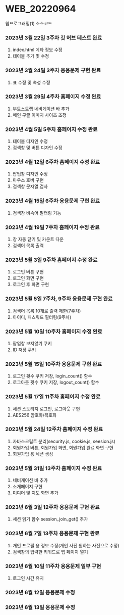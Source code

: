 # WEB_20220964
웹프로그래밍(1) 소스코드
### 2023년 3월 22일 3주차 깃 허브 테스트 완료
1. index.html 메타 정보 수정
2. 테이블 추가 및 수정
### 2023년 3월 24일 3주차 응용문제 구현 완료
1. 표 수정 및 속성 수정
### 2023년 3월 29일 4주차 홈페이지 수정 완료
1. 부트스트랩 네비게이션 바 추가
2. 메인 구글 이미지 사이즈 조정
### 2023년 4월 5일 5주차 홈페이지 수정 완료
1. 테이블 디자인 수정
2. 검색창 및 버튼 디자인 수정
### 2023년 4월 12일 6주차 홈페이지 수정 완료
1. 팝업창 디자인 수정
2. 마우스 호버 구현
3. 검색창 문자열 검사
### 2023년 4월 15일 6주차 응용문제 구현 완료
1. 검색창 비속어 필터링 기능
### 2023년 4월 19일 7주차 홈페이지 수정 완료
1. 창 자동 닫기 및 카운트 다운
2. 검색어 목록 출력
### 2023년 5월 3일 9주차 홈페이지 수정 완료
1. 로그인 버튼 구현
2. 로그인 화면 구현
3. 로그인 후 화면 구현
### 2023년 5월 5일 7주차, 9주차 응용문제 구현 완료
1. 검색어 목록 10개로 출력 제한(7주차)
2. 아이디, 패스워드 필터링(9주차)
### 2023년 5월 10일 10주차 홈페이지 수정 완료
1. 팝업창 보지않기 쿠키
2. ID 저장 쿠키
### 2023년 5월 15일 10주차 응용문제 구현 완료
1. 로그인 횟수 쿠키 저장, login_count() 함수
2. 로그아웃 횟수 쿠키 저장, logout_count() 함수
### 2023년 5월 17일 11주차 홈페이지 수정 완료
1. 세션 스토리지 로그인, 로그아웃 구현
2. AES256 암호화/복호화
### 2023년 5월 24일 12주차 홈페이지 수정 완료
1. 자바스크립트 분리(security.js, cookie.js, seesion.js)
2. 회원가입 버튼, 회원가입 화면, 회원가입 완료 화면 구현
3. 회원가입 용 세션 생성
### 2023년 5월 31일 13주차 홈페이지 수정 완료
1. 네비게이션 바 추가
2. 소개페이지 구현
3. 미디어 및 지도 화면 추가
### 2023년 6월 3일 12주차 응용문제 구현 완료
1. 세션 읽기 함수 session_join_get() 추가
### 2023년 6월 7일 13주차 응용문제 구현 완료
1. 개인 프로필 용 정보 수정(개인 사진 원하는 사진으로 수정)
2. 검색창의 입력한 키워드로 맵 페이지 열기
### 2023년 6월 10일 11주차 응용문제 일부 구현
1. 로그인 시간 유지
### 2023년 6월 12일 응용문제 수정
### 2023년 6월 13일 응용문제 수정